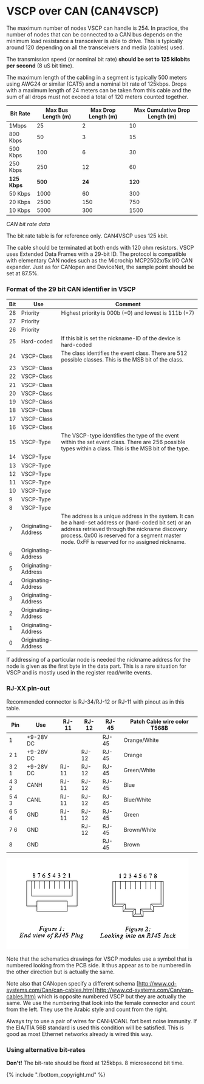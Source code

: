 # VSCP over CAN (CAN4VSCP)

The maximum number of nodes VSCP can handle is 254. In practice, the number of nodes that can be connected to a CAN bus depends on the minimum load resistance a transceiver is able to drive. This is typically around 120 depending on all the transceivers and media (cables) used.

The transmission speed (or nominal bit rate) **should be set to 125 kilobits per second** (8 uS bit time). 

The maximum length of the cabling in a segment is typically 500 meters using AWG24 or similar (CAT5) and a nominal bit rate of 125kbps. Drops with a maximum length of 24 meters can be taken from this cable and the sum of all drops must not exceed a total of 120 meters counted together. 

 | Bit Rate     | Max Bus Length (m) | Max Drop Length (m) | Max Cumulative Drop Length (m) | 
 | --------     | ------------------ | ------------------- | ------------------------------ | 
 | 1Mbps        | 25                 | 2                   | 10                             | 
 | 800 Kbps     | 50                 | 3                   | 15                             | 
 | 500 Kbps     | 100                | 6                   | 30                             | 
 | 250 Kbps     | 250                | 12                  | 60                             | 
 | **125 Kbps** | **500**            | **24**              | **120**                        | 
 | 50 Kbps      | 1000               | 60                  | 300                            | 
 | 20 Kbps      | 2500               | 150                 | 750                            | 
 | 10 Kbps      | 5000               | 300                 | 1500                           | 

*CAN bit rate data*

The bit rate table is for reference only. CAN4VSCP uses 125 kbit.

The cable should be terminated at both ends with 120 ohm resistors. VSCP uses Extended Data Frames with a 29-bit ID. The protocol is compatible with elementary CAN nodes such as the Microchip MCP2502x/5x I/O CAN expander. Just as for CANopen and DeviceNet, the sample point should be set at 87.5%. 

### Format of the 29 bit CAN identifier in VSCP

 | Bit | Use                 | Comment                                                                                                                                                                                                                                                    | 
 | --- | ---                 | -------                                                                                                                                                                                                                                                    | 
 | 28  | Priority            | Highest priority is 000b (=0) and lowest is 111b (=7)                                                                                                                                                                                                      | 
 | 27  | Priority            |                                                                                                                                                                                                                                                            | 
 | 26  | Priority            |                                                                                                                                                                                                                                                            | 
 | 25  | Hard-coded          | If this bit is set the nickname-ID of the device is hard-coded                                                                                                                                                                                             | 
 | 24  | VSCP-Class          | The class identifies the event class. There are 512 possible classes. This is the MSB bit of the class.                                                                                                                                                    | 
 | 23  | VSCP-Class          |                                                                                                                                                                                                                                                            | 
 | 22  | VSCP-Class          |                                                                                                                                                                                                                                                            | 
 | 21  | VSCP-Class          |                                                                                                                                                                                                                                                            | 
 | 20  | VSCP-Class          |                                                                                                                                                                                                                                                            | 
 | 19  | VSCP-Class          |                                                                                                                                                                                                                                                            | 
 | 18  | VSCP-Class          |                                                                                                                                                                                                                                                            | 
 | 17  | VSCP-Class          |                                                                                                                                                                                                                                                            | 
 | 16  | VSCP-Class          |                                                                                                                                                                                                                                                            | 
 | 15  | VSCP-Type           | The VSCP-type identifies the type of the event within the set event class. There are 256 possible types within a class. This is the MSB bit of the type.                                                                                                   | 
 | 14  | VSCP-Type           |                                                                                                                                                                                                                                                            | 
 | 13  | VSCP-Type           |                                                                                                                                                                                                                                                            | 
 | 12  | VSCP-Type           |                                                                                                                                                                                                                                                            | 
 | 11  | VSCP-Type           |                                                                                                                                                                                                                                                            | 
 | 10  | VSCP-Type           |                                                                                                                                                                                                                                                            | 
 | 9   | VSCP-Type           |                                                                                                                                                                                                                                                            | 
 | 8   | VSCP-Type           |                                                                                                                                                                                                                                                            | 
 | 7   | Originating-Address | The address is a unique address in the system. It can be a hard-set address or (hard-coded bit set) or an address retrieved through the nickname discovery process. 0x00 is reserved for a segment master node. 0xFF is reserved for no assigned nickname. | 
 | 6   | Originating-Address |                                                                                                                                                                                                                                                            | 
 | 5   | Originating-Address |                                                                                                                                                                                                                                                            | 
 | 4   | Originating-Address |                                                                                                                                                                                                                                                            | 
 | 3   | Originating-Address |                                                                                                                                                                                                                                                            | 
 | 2   | Originating-Address |                                                                                                                                                                                                                                                            | 
 | 1   | Originating-Address |                                                                                                                                                                                                                                                            | 
 | 0   | Originating-Address |                                                                                                                                                                                                                                                            | 

If addressing of a particular node is needed the nickname address for the node is given as the first byte in the data part. This is a rare situation for VSCP and is mostly used in the register read/write events. 

### RJ-XX pin-out

Recommended connector is RJ-34/RJ-12 or RJ-11 with pinout as in this table.

 | Pin   | Use       | RJ-11 | RJ-12 | RJ-45 | Patch Cable wire color T568B | 
 | ---   | ---       | ----- | ----- | ----- | ---------------------------- | 
 | 1     | +9-28V DC |       |       | RJ-45 | Orange/White                 | 
 | 2 1   | +9-28V DC |       | RJ-12 | RJ-45 | Orange                       | 
 | 3 2 1 | +9-28V DC | RJ-11 | RJ-12 | RJ-45 | Green/White                  | 
 | 4 3 2 | CANH      | RJ-11 | RJ-12 | RJ-45 | Blue                         | 
 | 5 4 3 | CANL      | RJ-11 | RJ-12 | RJ-45 | Blue/White                   | 
 | 6 5 4 | GND       | RJ-11 | RJ-12 | RJ-45 | Green                        | 
 | 7 6   | GND       |       | RJ-12 | RJ-45 | Brown/White                  | 
 | 8     | GND       |       |       | RJ-45 | Brown                        | 


![RJ-45](./images/0_home_akhe_vscp_spec_images_rj45.jpg)


Note that the schematics drawings for VSCP modules use a symbol that is numbered looking from the PCB side. It thus appear as to be numbered in the other direction but is actually the same.

Note also that CANopen specify a different schema [http://www.cd-systems.com/Can/can-cables.htm](http://www.cd-systems.com/Can/can-cables.htm) which is opposite numbered VSCP but they are actually the same. We use the numbering that look into the female connector and count from the left. They use the Arabic style and count from the right.

Always try to use a pair of wires for CANH/CANL fort best noise immunity. If the EIA/TIA 56B standard is used this condition will be satisfied. This is good as most Ethernet networks already is wired this way. 

### Using alternative bit-rates

**Don't!** The bit-rate should be fixed at 125kbps. 8 microsecond bit time.



{% include "./bottom_copyright.md" %}

